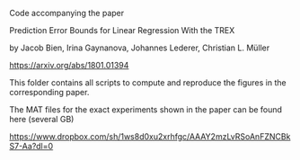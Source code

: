 Code accompanying the paper

Prediction Error Bounds for Linear Regression With the TREX

by Jacob Bien, Irina Gaynanova, Johannes Lederer, Christian L. Müller

https://arxiv.org/abs/1801.01394

This folder contains all scripts to compute and reproduce the figures in the corresponding paper. 

The MAT files for the exact experiments shown in the paper can be found here (several GB)

https://www.dropbox.com/sh/1ws8d0xu2xrhfgc/AAAY2mzLvRSoAnFZNCBkS7-Aa?dl=0




